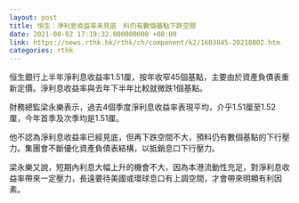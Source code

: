 ```yaml
---
layout: post
title: 恒生：淨利息收益率未見底　料仍有數個基點下跌空間
date: 2021-08-02 17:19:32.000000000 +08:00
link: https://news.rthk.hk/rthk/ch/component/k2/1603845-20210802.htm
categories: rthk
---
```


恒生銀行上半年淨利息收益率1.51厘，按年收窄45個基點，主要由於資產負債表重新定價。淨利息收益率與去年下半年比較就微跌1個基點。

財務總監梁永樂表示，過去4個季度淨利息收益率表現平均，介乎1.51厘至1.52厘，今年首季及次季均是1.51厘。

他不認為淨利息收益率已經見底，但再下跌空間不大，預料仍有數個基點的下行壓力。集團會不斷優化資產負債表結構，以抵銷息口下行壓力。

梁永樂又說，短期內利息大幅上升的機會不大，因為本港流動性充足，對淨利息收益率帶來一定壓力，長遠要待美國或環球息口有上調空間，才會帶來明顯有利因素。
